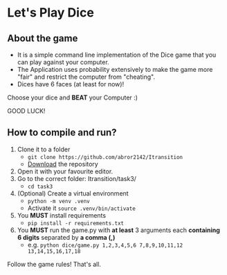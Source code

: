 # Let's Play Dice
## About the game
- It is a simple command line implementation of the Dice game that you can play against your computer.
- The Application uses probability extensively to make the game more "fair" and restrict the computer from "cheating".
- Dices have 6 faces (at least for now)!
  
Choose your dice and **BEAT** your Computer :)

GOOD LUCK!

## How to compile and run?
1. Clone it to a folder
   - `git clone https://github.com/abror2142/Itransition`
   - [Download](https://github.com/abror2142/Itransition/archive/refs/heads/main.zip) the repository
2. Open it with your favourite editor.
2. Go to the correct folder: Itransition/task3/
   - `cd task3`
4. (Optional) Create a virtual environment
    - `python -m venv .venv`
    - Activate it `source .venv/bin/activate`
5. You **MUST** install requirements
   - `pip install -r requirements.txt`
6. You **MUST** run the game.py with **at least** 3 arguments each **containing 6 digits** separated by **a comma (,)**
   - e.g. `python dice/game.py 1,2,3,4,5,6 7,8,9,10,11,12 13,14,15,16,17,18`

Follow the game rules! That's all.
